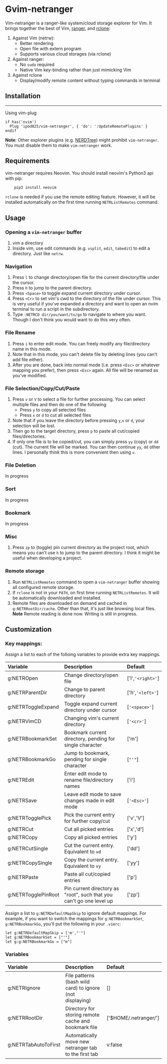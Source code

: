 Gvim-netranger
=============

Vim-netranger is a ranger-like system/cloud storage explorer for Vim. It brings together the best of Vim, [ranger](https://github.com/ranger/ranger), and [rclone](https://rclone.org/):

1. Against Vim (netrw):
    - Better rendering
    - Open file with extern program
    - Supports various cloud storages (via rclone)
2. Against ranger:
    - No `sudo` required
    - Native Vim key-binding rather than just mimicking Vim
3. Against rclone
    - Display/modify remote content without typing commands in terminal

## Installation
------------

Using vim-plug

```viml
if has('nvim')
  Plug 'ipod825/vim-netranger', { 'do': ':UpdateRemotePlugins' }
endif
```
__Note__: Other explorer plugins (e.g. [NERDTree](https://github.com/scrooloose/nerdtree)) might prohibit `vim-netranger`. You must disable them to make `vim-netranger` work.

## Requirements

vim-netranger requires Neovim. You should install neovim's Python3 api with pip:

```bash
    pip3 install neovim
```

`rclone` is needed if you use the remote editing feature. However, it will be installed automatically on the first time running `NETRListRemotes` command.


## Usage

### Opening a `vim-netranger` buffer
1. vim a directory
2. Inside vim, use edit commands (e.g. `vsplit`, `edit`, `tabedit`) to edit a directory. Just like `netrw`.

### Navigation
1. Press `l` to change directory/open file for the current directory/file under the cursor.
2. Press `h` to jump to the parent directory.
3. Press `<Space>` to toggle expand current directory under cursor.
4. Press `<Cr>` to set vim's cwd to the directory of the file under cursor. This is very useful if you've expanded a directory and want to open an nvim terminal to run a script in the subdirectory. 
5. Type `:NETRCD dir/you/want/to/go` to navigate to where you want. Though I don't think you would want to do this very often.

### File Rename
1. Press `i` to enter edit mode. You can freely modify any file/directory name in this mode.
2. Note that in this mode, you can't delete file by deleting lines (you can't add file either).
3. After you are done, back into normal mode (i.e. press `<Esc>` or whatever mapping you prefer), then press `<Esc>` again. All file will be renamed as you've modified.

### File Selection/Copy/Cut/Paste
1. Press `v` or `V` to select a file for further processing. You can select multiple files and then do one of the following
    * Press `y` to copy all selected files
    * Press `x` or `d` to cut all selected files
2. Note that if you leave the directory before pressing `y`,`x` or `d`, your selection will be lost.
3. Then go to the target directory, press `p` to paste all cut/copied files/directories.
4. If only one file is to be copied/cut, you can simply press `yy` (copy) or `dd` (cut). The current file will be marked. You can then continue `yy`,  `dd` other lines. I personally think this is more convenient then using `v`.

### File Deletion
In progress

### Sort
In progress

### Bookmark
In progress

### Misc
1. Press `zp` to (toggle) pin current directory as the project root, which means you can't use `h` to jump to the parent directory. I think it might be useful when developing a project.

### Remote storage
1. Run `NETRListRemotes` command to open a `vim-netranger` buffer showing all configured remote storage.
2. If `rclone` is not in your `PATH`, on first time running `NETRListRemotes`. It will be automatically downloaded and installed.
3. Remote files are downloaded on demand and cached in `g:NETRRootDir/cache`. Other than that, it's just like browsing local files.
__Note__ Remote reading is done now. Writing is still in progress.

## Customization
### Key mappings:
Assign a list to each of the folloing variables to provide extra key mappings.

| Variable            | Description                                                          | Default                |
| :------------       | :--------------                                                      | :----------------      |
| g:NETROpen          | Change directory/open file                                           | ['l',`'<right>'`]      |
| g:NETRParentDir     | Change to parent directory                                           | ['h',`'<left>'`]       |
| g:NETRToggleExpand  | Toggle expand current directory under cursor                         | [`'<space>'`]          |
| g:NETRVimCD         | Changing vim's current directory                                     | [`'<cr>'`]             |
| g:NETRBookmarkSet   | Bookmark current directory, pending for single character             | ['m']                  |
| g:NETRBookmarkGo    | Jump to bookmark, pending for single character                       | [`"'"`]                |
| g:NETREdit          | Enter edit mode to rename file/directory names                       | ['i']                  |
| g:NETRSave          | Leave edit mode to save changes made in edit mode                    | [`'<Esc>'`]            |
| g:NETRTogglePick    | Pick the current entry for further copy/cut                          | ['v','V']              |
| g:NETRCut           | Cut all picked entries                                               | ['x','d']              |
| g:NETRCopy          | Copy all picked entries                                              | ['y']                  |
| g:NETRCutSingle     | Cut the current entry. Equivalent to `vd`                            | ['dd']                 |
| g:NETRCopySingle    | Copy the current entry. Equivalent to `vy`                           | ['yy']                 |
| g:NETRPaste         | Paste all cut/copied entries                                         | ['p']                  |
| g:NETRTogglePinRoot | Pin current directory as "root", such that you can't go one level up | ['zp']                 |
    

Assign a list to `g:NETRDefaultMapSkip` to ignore default mappings. For example, if you want to switch the mappings for `g:NETRBookmarkSet`, `g:NETRBookmarkGo`, you'll put the following in your `.vimrc`:
```vim
let g:NETRDefaultMapSkip = ['m',"'"]
let g:NETRBookmarkSet = ["'"]
let g:g:NETRBookmarkGo = ["m"]
```

### Variables
| Variable             | Description                                               | Default               |
| :------------        | :--------------                                           | :----------------     |
| g:NETRIgnore         | File patterns (bash wild card) to ignore (not displaying) | []                    |
| g:NETRRootDir        | Directory for storing remote cache and bookmark file      | ['$HOME/.netranger/'] |
| g:NETRTabAutoToFirst | Automatically move new netranger tab to the first tab     | v:false               |

